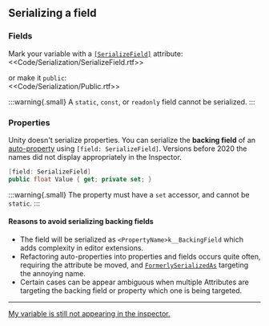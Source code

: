 ## Serializing a field

### Fields

Mark your variable with a [`[SerializeField]`](https://docs.unity3d.com/ScriptReference/SerializeField.html) attribute:  
<<Code/Serialization/SerializeField.rtf>>  

or make it `public`:  
<<Code/Serialization/Public.rtf>>

:::warning{.small}
A `static`, `const`, or `readonly` field cannot be serialized.
:::

### Properties

Unity doesn't serialize properties. You can serialize the **backing field** of an [auto-property](https://docs.microsoft.com/en-us/dotnet/csharp/programming-guide/classes-and-structs/auto-implemented-properties) using `[field: SerializeField]`. Versions before 2020 the names did not display appropriately in the Inspector.  
```csharp
[field: SerializeField]
public float Value { get; private set; }
```

:::warning{.small}
The property must have a `set` accessor, and cannot be `static`.
:::

#### Reasons to avoid serializing backing fields
- The field will be serialized as `<PropertyName>k__BackingField` which adds complexity in editor extensions.
- Refactoring auto-properties into properties and fields occurs quite often, requiring the attribute be moved, and [`FormerlySerializedAs`](https://docs.unity3d.com/ScriptReference/Serialization.FormerlySerializedAsAttribute.html) targeting the annoying name.
- Certain cases can be appear ambiguous when multiple Attributes are targeting the backing field or property which one is being targeted.

---  

[My variable is still not appearing in the inspector.](Serializing%20A%20Field%202.md)